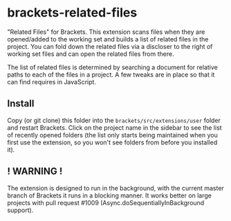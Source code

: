 brackets-related-files
========================

"Related Files" for Brackets.  This extension scans files when they are opened/added to the working set and builds
a list of related files in the project.  You can fold down the related files via a discloser to the right of 
working set files and can open the related files from there.

The list of related files is determined by searching a document for relative paths to each of the files in a project.
A few tweaks are in place so that it can find requires in JavaScript.

Install
-----------
Copy (or git clone) this folder into the `brackets/src/extensions/user` folder and restart Brackets.
Click on the project name in the sidebar to see the list of recently opened folders (the list only
starts being maintained when you first use the extension, so you won't see folders from before you
installed it).

! WARNING !
-----------
The extension is designed to run in the background, with the current master branch of Brackets it runs
in a blocking manner.  It works better on large projects with pull request #1009 (Async.doSequentiallyInBackground support).

